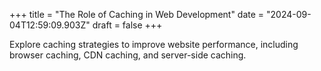 +++
title = "The Role of Caching in Web Development"
date = "2024-09-04T12:59:09.903Z"
draft = false
+++

Explore caching strategies to improve website performance, including browser caching, CDN caching, and server-side caching.
        